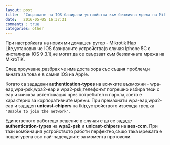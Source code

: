 ```yaml
---
layout: post
title:  "Свързване на IOS базирани устройства към безжична мрежа на MikroTiK"
date:   2016-05-05 16:37:31
comments : true
categories: other
---
```


При настройката на новия ми домашен рутер - Mikrotik Hap Lite,установих че IOS базираните устройства(в случая Iphone 5C с инсталиран IOS 9.3.1),не могат да се свързват към безжичната мрежа на MikroTiK.

След проучване,разбрах че има доста хора със същия проблем,и вината за това е в самия IOS на Apple.

Когато са зададени **authentication-types** на всичките възможни - wpa-eap,wpa-psk,wpa2-eap и wpa2-psk,телефонът погрешно избира тези с eap и изисква автентикация чрез потребител и парола,което е характерно за корпоративните мрежи.
При премахнати wpa-eap,wpa2-eap и зададен **unicast-chipers** на tkip,устройството извежда грешка ``"Unable to join the network"``.

Единственото работещо решение в случая е да се зададе **authentication-types** на **wpa2-psk** и **unicast-chipers** на **aes-ccm**.
При тази комбинация устройството работи перфектно,също така мрежата е подсигурена със най-надеждните за момента протоколи.
